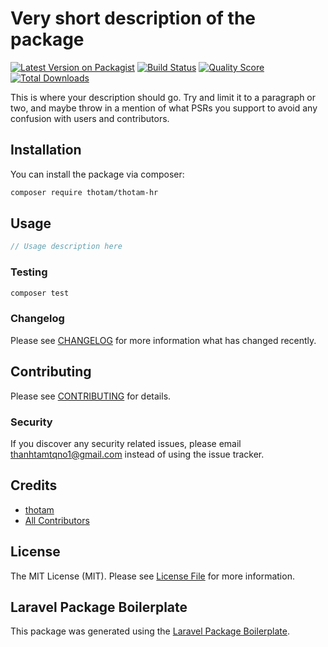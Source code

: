 # Very short description of the package

[![Latest Version on Packagist](https://img.shields.io/packagist/v/thotam/thotam-hr.svg?style=flat-square)](https://packagist.org/packages/thotam/thotam-hr)
[![Build Status](https://img.shields.io/travis/thotam/thotam-hr/master.svg?style=flat-square)](https://travis-ci.org/thotam/thotam-hr)
[![Quality Score](https://img.shields.io/scrutinizer/g/thotam/thotam-hr.svg?style=flat-square)](https://scrutinizer-ci.com/g/thotam/thotam-hr)
[![Total Downloads](https://img.shields.io/packagist/dt/thotam/thotam-hr.svg?style=flat-square)](https://packagist.org/packages/thotam/thotam-hr)

This is where your description should go. Try and limit it to a paragraph or two, and maybe throw in a mention of what PSRs you support to avoid any confusion with users and contributors.

## Installation

You can install the package via composer:

```bash
composer require thotam/thotam-hr
```

## Usage

``` php
// Usage description here
```

### Testing

``` bash
composer test
```

### Changelog

Please see [CHANGELOG](CHANGELOG.md) for more information what has changed recently.

## Contributing

Please see [CONTRIBUTING](CONTRIBUTING.md) for details.

### Security

If you discover any security related issues, please email thanhtamtqno1@gmail.com instead of using the issue tracker.

## Credits

- [thotam](https://github.com/thotam)
- [All Contributors](../../contributors)

## License

The MIT License (MIT). Please see [License File](LICENSE.md) for more information.

## Laravel Package Boilerplate

This package was generated using the [Laravel Package Boilerplate](https://laravelpackageboilerplate.com).